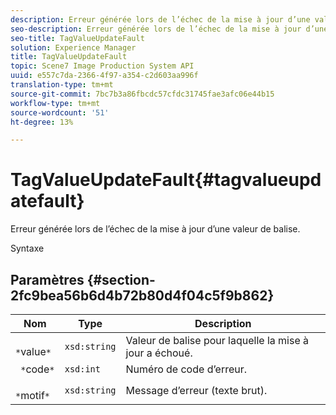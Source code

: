 ```yaml
---
description: Erreur générée lors de l’échec de la mise à jour d’une valeur de balise.
seo-description: Erreur générée lors de l’échec de la mise à jour d’une valeur de balise.
seo-title: TagValueUpdateFault
solution: Experience Manager
title: TagValueUpdateFault
topic: Scene7 Image Production System API
uuid: e557c7da-2366-4f97-a354-c2d603aa996f
translation-type: tm+mt
source-git-commit: 7bc7b3a86fbcdc57cfdc31745fae3afc06e44b15
workflow-type: tm+mt
source-wordcount: '51'
ht-degree: 13%

---
```



# TagValueUpdateFault{#tagvalueupdatefault}

Erreur générée lors de l’échec de la mise à jour d’une valeur de balise.

Syntaxe

## Paramètres {#section-2fc9bea56b6d4b72b80d4f04c5f9b862}

| Nom | Type | Description |
|---|---|---|
| ` *`value`*` | `xsd:string` | Valeur de balise pour laquelle la mise à jour a échoué. |
| ` *`code`*` | `xsd:int` | Numéro de code d’erreur. |
| ` *`motif`*` | `xsd:string` | Message d’erreur (texte brut). |

